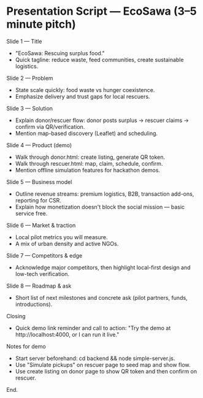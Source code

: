 # Presentation Script — EcoSawa (3–5 minute pitch)

Slide 1 — Title
- "EcoSawa: Rescuing surplus food."
- Quick tagline: reduce waste, feed communities, create sustainable logistics.

Slide 2 — Problem
- State scale quickly: food waste vs hunger coexistence.
- Emphasize delivery and trust gaps for local rescuers.

Slide 3 — Solution
- Explain donor/rescuer flow: donor posts surplus -> rescuer claims -> confirm via QR/verification.
- Mention map-based discovery (Leaflet) and scheduling.

Slide 4 — Product (demo)
- Walk through donor.html: create listing, generate QR token.
- Walk through rescuer.html: map, claim, schedule, confirm.
- Mention offline simulation features for hackathon demos.

Slide 5 — Business model
- Outline revenue streams: premium logistics, B2B, transaction add-ons, reporting for CSR.
- Explain how monetization doesn't block the social mission — basic service free.

Slide 6 — Market & traction
- Local pilot metrics you will measure.
- A mix of urban density and active NGOs.

Slide 7 — Competitors & edge
- Acknowledge major competitors, then highlight local-first design and low-tech verification.

Slide 8 — Roadmap & ask
- Short list of next milestones and concrete ask (pilot partners, funds, introductions).

Closing
- Quick demo link reminder and call to action: "Try the demo at http://localhost:4000, or I can run it live."

Notes for demo
- Start server beforehand: cd backend && node simple-server.js.
- Use "Simulate pickups" on rescuer page to seed map and show flow.
- Use create listing on donor page to show QR token and then confirm on rescuer.

End.